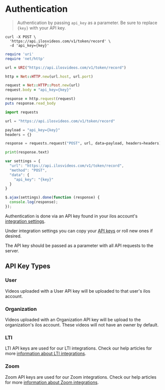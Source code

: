 # Authentication

> Authentication by passing `api_key` as a parameter. Be sure to replace `{key}` with your API key.

```shell
curl -X POST \
  'https://api.ilosvideos.com/v1/token/record' \
  -d 'api_key={key}'
```

```ruby
require 'uri'
require 'net/http'

url = URI("https://api.ilosvideos.com/v1/token/record")

http = Net::HTTP.new(url.host, url.port)

request = Net::HTTP::Post.new(url)
request.body = "api_key={key}"

response = http.request(request)
puts response.read_body
```

```python
import requests

url = "https://api.ilosvideos.com/v1/token/record"

payload = "api_key={key}"
headers = {}

response = requests.request("POST", url, data=payload, headers=headers)

print(response.text)
```

```javascript
var settings = {
  "url": "https://api.ilosvideos.com/v1/token/record",
  "method": "POST",
  "data": {
    "api_key": "{key}"
  }
}

$.ajax(settings).done(function (response) {
  console.log(response);
});
```

Authentication is done via an API key found in your ilos account's [integration settings](https://app.ilosvideos.com/integrations).

Under integration settings you can copy your [API keys](#api-key-types) or roll new ones if desired.

The API key should be passed as a parameter with all API requests to the server.

## API Key Types

### User
Videos uploaded with a User API key will be uploaded to that user's ilos account.

### Organization
Videos uploaded with an Organization API key will be upload to the organization's ilos account. These videos will not have an owner by default.

### LTI
LTI API keys are used for our LTI integrations. Check our help articles for more [information about LTI integrations](https://help.ilosvideos.com/?q=lti).

### Zoom
Zoom API keys are used for our Zoom integrations. Check our help articles for more [information about Zoom integrations](https://help.ilosvideos.com/?q=zoom).
